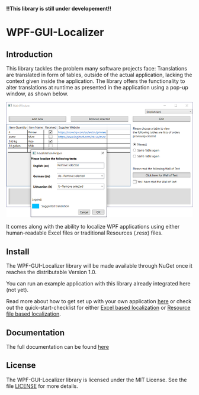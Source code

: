 **!!This library is still under developement!!**

# WPF-GUI-Localizer

## Introduction

This library tackles the problem many software projects face: Translations are translated in form of tables, outside of the actual application, lacking the context given inside the application.
The library offers the functionality to alter translations at runtime as presented in the application using a pop-up window, as shown below.

![Dialog Pop-up Window](Docs/dialog.PNG)

It comes along with the ability to localize WPF applications using either human-readable Excel files or traditional Resources (.resx) files.

## Install

The WPF-GUI-Localizer library will be made available through NuGet once it reaches the distributable Version 1.0.

You can run an example application with this library already integrated here (not yet).

Read more about how to get set up with your own application [here](Docs/documentation.md#setup) or check out the quick-start-checklist for either [Excel based localization](Docs/documentation.md#excelquickstart) or [Resource file based localization](Docs/documentation.md#resourcequickstart).

## Documentation

The full documentation can be found [here](Docs/documentation.md)

## License

The WPF-GUI-Localizer library is licensed under the MIT License. See the file [LICENSE](LICENSE) for more details.
